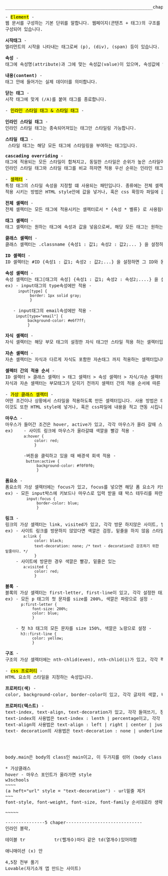 <pre>
________________________________________________________chapter 4 _________________________________________________________________

- <mark>Element</mark> -
웹 문서를 구성하는 기본 단위를 말합니다. 웹페이지(콘텐츠 + 태그)의 구조를 지니고 있고, 더 세분화 하자면 태그, 속성, 내용, 닫는 태그로 
구성되어 있습니다.

<b>시작태그</b> -
엘리먼트의 시작을 나타내는 태그로써 (p), (div), (span) 등이 있습니다.

<b>속성</b> -
태그에 속성명(attribute)과 그에 맞는 속성값(value)이 있으며, 속성값에 있는 속성에 따라 출력되는 모습이나, 동작이 바뀝니다.
 
<b>내용(content)</b> - 
태그 안에 들어가는 실제 데이터를 의미합니다.

<b>닫는 태그</b> - 
시작 태그에 맞게 (/A)를 붙여 태그를 종료합니다.

- <mark>인라인 스타일 태그 & 스타일 태그</mark> -
 
<b>인라인 스타일 태그</b> - 
인라인 스타일 태그는 종속되어져있는 태그만 스타일링 가능합니다.
 
<b>스타일 태그</b> -
 스타일 태그는 해당 모든 태그에 스타일링을 부여하는 태그입니다.

<b>cascading overriding</b> -
태그에 적용되는 모든 스타일이 합쳐지고, 동일한 스타일은 순위가 높은 스타일이 우선적용되는 규칙입니다.
인라인 스타일 태그와 스타일 태그를 비교 하자면 적용 우선 순위는 인라인 태그가 더 높고, 스타일 태그가 그 후 입니다.

- <mark>셀렉터</mark> -
특정 태그의 스타일 속성을 지정할 떄 사용되는 패턴입니다. 종류에는 전체 셀렉터, 태그 셀렉터, 클래스 셀렉터, ID 셀렉터, 속성 셀렉터, 자식 셀렉터, 자손 셀렉터가 있습니다.
적용 시키는 방법은 HTML style안에 값을 넣거나, 혹은 css 확장자 파일에 값을 넣고 연동시키는 방법 2가지가 있습니다.

<b>전체 셀렉터</b> -
전체 셀렉터는 모든 태그에 적용시키는 셀렉터로서 * {속성 * 벨류} 로 사용됩니다. (모든 HTML 태그에 벨류의 값을 가진 속성으로 설정)

<b>태그 셀렉터</b> -
태그 셀렉터는 원하는 태그에 속성과 값을 넣음으로써, 해당 모든 태그는 원하는 속성 및 값을 적용 시킬수 있습니다.

<b>클래스 셀렉터</b> -
클래스 셀렉터는 .classname {속성1 : 값1; 속성2 : 값2;... } 을 설정하면 그 classname과 동일한 모든 태그들은 설정한 속성의 값들을 따릅니다.

<b>ID 셀렉터</b> -
ID 셀렉터는 #ID {속성1 : 값1; 속성2 : 값2;...} 을 설정하면 그 ID와 동일한 태그들은 설정한 속성의 값들을 따릅니다. Class와 달리 ID는 재사용이 불가능 하므로, 딱 한번만 사용됩니다.

<b>속성 셀렉터</b> -
속성 셀렉터는 태그[태그의 속성] {속성1 : 값1; 속성2 : 속성2;....} 을 설정하면 태그의 속성에 맞는 모든 값들은 설정한 속성의 값에 따릅니다.
ex) - input태그의 type속성에만 적용 - 
    <code> input[type] {
           border: 1px solid gray;
           }    </code>

   - input태그의 email속성에만 적용 -
    <code>input[type="email"] {
          background-color: #e6f7ff;
          }  </code>

<b>자식 셀렉터</b> -
자식 셀렉터는 해당 부모 태그의 설정한 자식 태그만 스타일 적용 하는 셀렉터입니다. 부모태그 > 자식태그 {속성1 : 값1; 속성2 : 값2;...} 로 해당 부모태그의 해당 자식태그만 스타일을 가질 수 있습니다.

<b>자손 셀렉터</b> -
자손 셀렉터는 자식과 다르게 자식도 포함한 자손태그 까지 적용하는 셀렉터입니다. 부모태그 자손태그 {속성1 : 값1; 속성2 : 값2;...} 로 부모태그안의 모든 자손태그들이 스타일을 가질 수 있습니다.

<b>셀렉터 간의 적용 순서</b> -
ID 셀렉터 > 클래스 셀렉터 > 태그 셀렉터 > 속성 셀렉터 > 자식/자손 셀렉터 > 전체 셀럭터 순입니다. 
자식과 자손 셀렉터는 부모태그가 닫히기 전까지 셀렉터 간의 적용 순서에 따른 점수를 매겨 우선순위를 결정하는데, 이 점수가 같으면 나중에 선언된 셀렉터가 적용됩니다. 

- <mark>가상 클래스 셀렉터</mark> -
어떤 조건이나 상황에서 스타일을 적용하도록 만든 셀렉터입니다. 사용 방법은 태그: 조건의 속성{속성1 : 값1; 속성2 : 값2;...} 로 사용합니다.  
이것도 또한 HTML style에 넣거나, 혹은 css파일에 내용을 적고 연동 시킵니다. 

<b>마우스 </b>-
마우스가 들어간 조건은 hover, active가 있고, 각각 마우스가 올라 갈때 스타일 적용, 미우스를 누르고 있으면 스타일 적용입니다.
ex)    - 사이트 링크에 마우스가 올라갈떄 색깔을 빨강 적용 - 
       <code>a:hover {
             color: red;
             } </code>
 
       -버튼을 클릭하고 있을 때 배경색 회색 적용 -
       <code> button:active {
              background-color: #f0f0f0;
              }</code>
 
<b>폼요소 </b>-
폼요소의 가상 셀렉터에는 focus가 있고, focus를 넣으면 해당 폼 요소가 키보드나 마우스 입력을 받을 때 스타일 적용 입니다.
ex) - 모든 input박스에 키보드나 마우스로 입력 받을 떄 박스 테두리를 파란색 적용 -
        <code>input:focus {
              border-color: blue;
              }</code>

<b>링크 </b>-
링크의 가상 셀렉터는 link, visited가 있고, 각각 방문 하지않은 사이트, 방문한 사이트에 스타일 적용입니다. 지정하지 않으면 기본값인 방문한 사이트는 보라색이며, 방문하지 않은 사이트는 파란색입니다.
ex) - 사이트 링크를 방문하지 않았다면 색깔은 검정, 밑줄을 하지 않음 스타일 적용 -
      <code> a:link {
             color: black;
             text-decoration: none; /* text - decoration은 강조하기 위한 밑줄이다. */
             }</code>
    - 사이트에 방문한 경우 색깔은 빨강, 밑줄은 있는 
      <code> a:visited {
             color: red;
             } </code>

<b>블록 </b>-
블록의 가상 셀렉터는 first-letter, first-line이 있고, 각각 설정한 태그의 모든 첫번쨰 문자, 설정한 태그의 첫태그만 스타일 적용입니다. (p)나 (div) 등 블록 태그에만 사용가능합니다. 
ex) - 모든 p 태그의 첫 문자를 size를 200%, 색깔은 파랑으로 설정 -
      <code>p:first-letter {
            font-size: 200%;
            color: blue;
            }</code>
  
    - 첫 h3 태그의 모든 문자를 size 150%, 색깔은 노랑으로 설정 -
     <code> h3::first-line {
            color: yellow;
            }</code>

<b>구조 </b>-
구조의 가상 셀렉터에는 nth-chlid(even), nth-chlid(i)가 있고, 각각 짝수번째 자식, 홀수번째 자식들의 스타일 적용입니다.

- <mark>css 프로퍼티</mark> -
HTML 요소의 스타일을 지정하는 속성입니다.

<b>프로퍼티(색) </b>-
color, background-color, border-color이 있고, 각각 글자의 색깔, 배경색, 테두리 색 입니다. 이때 색깔 지정은 rgb를 이용할 수 있고, 혹은 색상키워드를 사용하여 지정합니다.

<b>프로퍼티(텍스트) </b>-
text-index, text-align, text-decoration가 있고, 각각 들여쓰기, 정렬, 텍스트 꾸미기 입니다.
text-index의 사용법은 text-index : lenth | percentage이고, 각각 들여쓰기 너비만큼 들여써지고, 퍼센트에이지만큼 들여써집니다. 둘이 같은 곳에 스타일이 적용되면 나중에 적용될 스타일이 적용됩니다.
text-align의 사용법은 text-align : left | right | center | justify 이고, 각각 왼쪽 정렬, 오른쪽 정렬, 가운데 정렬, 양쪽 정렬 입니다.
text- decoration의 사용법은 text-decoration : none | underline | overline | linethrough 이고, 각각 텍스트에 스타일 없음, 밑줄, 윗줄, 중앙 취소줄 입니다.



 
body.main은 body의 class인 main이고, 이 두가지를 섞어 (body class = "main") 이 된다. 이 뜻은 (body) 부터 (/body)까지 전부 스타일을 적용해라  

* 가상클래스
hover - 마우스 포인트가 올라가면 style
w3schools
~~~~
(a heft="url" style = "text-decoration") - url밑줄 제거
~~~
font-style, font-weight, font-size, font-family 순서대로라 생략 가능 p40

~~~~~

---------------5 chaper-----------------------------
인라인 블락, 

테이블 tr           tr(핼개수)마다 같은 td(열개수)있어야함

애니매이션 (x) 안

4,5장 전부 풀기
Lovable(자기소개 앱 만드는 사이트)

</pre>
